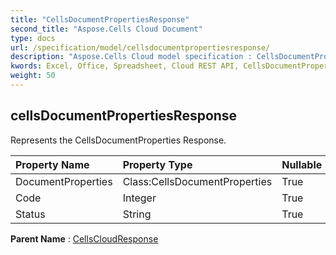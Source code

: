 ```yaml
---
title: "CellsDocumentPropertiesResponse"
second_title: "Aspose.Cells Cloud Document"
type: docs
url: /specification/model/cellsdocumentpropertiesresponse/
description: "Aspose.Cells Cloud model specification : CellsDocumentPropertiesResponse. Effortlessly handle Excel and other spreadsheet documents with features like opening, generating, editing, splitting, merging, comparing, and converting."
kwords: Excel, Office, Spreadsheet, Cloud REST API, CellsDocumentPropertiesResponse
weight: 50
---
```


## **cellsDocumentPropertiesResponse**

Represents the CellsDocumentProperties Response. 

| Property Name | Property Type | Nullable |  ReadOnly | DefaultValue | Description | 
| :- | :- | :- |:- |  :- | :- |
| DocumentProperties | Class:CellsDocumentProperties | True |  False |  |  |  
| Code | Integer | True |  False |  |  |  
| Status | String | True |  False |  |  |  

**Parent Name** : [CellsCloudResponse](/specification/model/cellscloudresponse)


